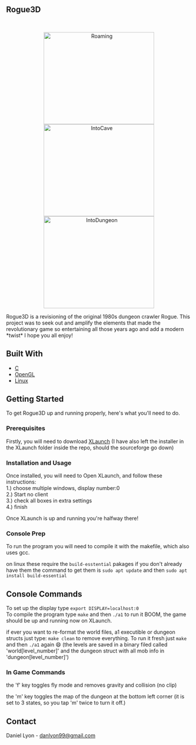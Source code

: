 ## Rogue3D
<br />
<p align="center">
    <img src="gifs/Roaming.gif" alt="Roaming" width="300" height="250">
    <img src="gifs/IntoCave.gif" alt="IntoCave" width="300" height="250">
    <img src="gifs/IntoDungeon.gif" alt="IntoDungeon" width="300" height="250">
</p>
Rogue3D is a revisioning  of the original 1980s dungeon crawler Rogue.
This project was to seek out and amplify the elements that made the revolutionary game so entertaining all those years ago and 
add a modern *twist* I hope you all enjoy!

## Built With

* [C](https://www.cprogramming.com/tutorial/c-tutorial.html)
* [OpenGL](https://www.opengl.org/)
* [Linux](https://www.linux.org/)

## Getting Started 
To get Rogue3D up and running properly, here's what you'll need to do.

### Prerequisites

Firstly, you will need to download [XLaunch](https://sourceforge.net/projects/vcxsrv/)
(I have also left the installer in the XLaunch folder inside the repo, should the sourceforge go down)

### Installation and Usage

Once installed, you will need to Open XLaunch, and follow these instructions:<br>
1.) choose multiple windows, display number:0<br>
2.) Start no client<br>
3.) check all boxes in extra settings<br>
4.) finish

Once XLaunch is up and running you're halfway there!

### Console Prep

To run the program you will need to compile it with the makefile, which also uses gcc.

on linux these require the ``build-esstential`` pakages
if you don't already have them the command to get them is
``sudo apt update`` and then ``sudo apt install build-essential``

## Console Commands
To set up the display type `export DISPLAY=localhost:0`<br>
To compile the program type `make` and then `./a1` to run it
BOOM, the game should be up and running now on XLaunch.

if ever you want to re-format the world files, a1 executible or dungeon structs just type:
``make clean`` to remove everything. To run it fresh just  ``make`` and then ``./a1`` again :smile:
(the levels are saved in a binary filed called 'world[level_number]' and the dungeon struct with all mob info in 'dungeon[level_number]')

### In Game Commands
the 'f' key toggles fly mode and removes gravity and collision (no clip)

the 'm' key toggles the map of the dungeon at the bottom left corner (it is set to 3 states, so you tap 'm' twice to turn it off.)


<!-- CONTACT -->
## Contact

Daniel Lyon - danlyon99@gmail.com

